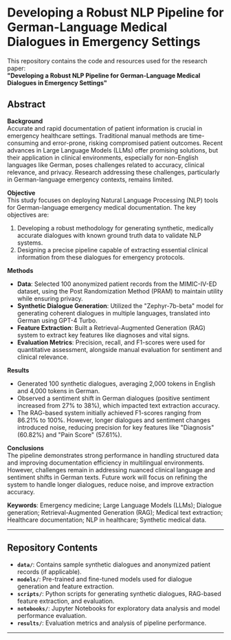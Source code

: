 # Developing a Robust NLP Pipeline for German-Language Medical Dialogues in Emergency Settings

This repository contains the code and resources used for the research paper:  
**"Developing a Robust NLP Pipeline for German-Language Medical Dialogues in Emergency Settings"**

## Abstract

**Background**  
Accurate and rapid documentation of patient information is crucial in emergency healthcare settings. Traditional manual methods are time-consuming and error-prone, risking compromised patient outcomes. Recent advances in Large Language Models (LLMs) offer promising solutions, but their application in clinical environments, especially for non-English languages like German, poses challenges related to accuracy, clinical relevance, and privacy. Research addressing these challenges, particularly in German-language emergency contexts, remains limited.

**Objective**  
This study focuses on deploying Natural Language Processing (NLP) tools for German-language emergency medical documentation. The key objectives are:  
1. Developing a robust methodology for generating synthetic, medically accurate dialogues with known ground truth data to validate NLP systems.  
2. Designing a precise pipeline capable of extracting essential clinical information from these dialogues for emergency protocols.  

**Methods**  
- **Data**: Selected 100 anonymized patient records from the MIMIC-IV-ED dataset, using the Post Randomization Method (PRAM) to maintain utility while ensuring privacy.  
- **Synthetic Dialogue Generation**: Utilized the "Zephyr-7b-beta" model for generating coherent dialogues in multiple languages, translated into German using GPT-4 Turbo.  
- **Feature Extraction**: Built a Retrieval-Augmented Generation (RAG) system to extract key features like diagnoses and vital signs.  
- **Evaluation Metrics**: Precision, recall, and F1-scores were used for quantitative assessment, alongside manual evaluation for sentiment and clinical relevance.

**Results**  
- Generated 100 synthetic dialogues, averaging 2,000 tokens in English and 4,000 tokens in German.  
- Observed a sentiment shift in German dialogues (positive sentiment increased from 27% to 38%), which impacted text extraction accuracy.  
- The RAG-based system initially achieved F1-scores ranging from 86.21% to 100%. However, longer dialogues and sentiment changes introduced noise, reducing precision for key features like "Diagnosis" (60.82%) and "Pain Score" (57.61%).

**Conclusions**  
The pipeline demonstrates strong performance in handling structured data and improving documentation efficiency in multilingual environments. However, challenges remain in addressing nuanced clinical language and sentiment shifts in German texts. Future work will focus on refining the system to handle longer dialogues, reduce noise, and improve extraction accuracy.

**Keywords**: Emergency medicine; Large Language Models (LLMs); Dialogue generation; Retrieval-Augmented Generation (RAG); Medical text extraction; Healthcare documentation; NLP in healthcare; Synthetic medical data.

---

## Repository Contents

- **`data/`**: Contains sample synthetic dialogues and anonymized patient records (if applicable).  
- **`models/`**: Pre-trained and fine-tuned models used for dialogue generation and feature extraction.  
- **`scripts/`**: Python scripts for generating synthetic dialogues, RAG-based feature extraction, and evaluation.  
- **`notebooks/`**: Jupyter Notebooks for exploratory data analysis and model performance evaluation.  
- **`results/`**: Evaluation metrics and analysis of pipeline performance.  

---

